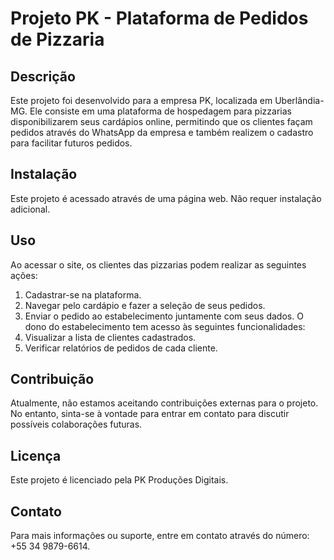 # Projeto PK - Plataforma de Pedidos de Pizzaria

## Descrição
Este projeto foi desenvolvido para a empresa PK, localizada em Uberlândia-MG. Ele consiste em uma plataforma de hospedagem para pizzarias disponibilizarem seus cardápios online, permitindo que os clientes façam pedidos através do WhatsApp da empresa e também realizem o cadastro para facilitar futuros pedidos.

## Instalação
Este projeto é acessado através de uma página web. Não requer instalação adicional.

## Uso
Ao acessar o site, os clientes das pizzarias podem realizar as seguintes ações:
1. Cadastrar-se na plataforma.
2. Navegar pelo cardápio e fazer a seleção de seus pedidos.
3. Enviar o pedido ao estabelecimento juntamente com seus dados.
O dono do estabelecimento tem acesso às seguintes funcionalidades:
1. Visualizar a lista de clientes cadastrados.
2. Verificar relatórios de pedidos de cada cliente.

## Contribuição
Atualmente, não estamos aceitando contribuições externas para o projeto. No entanto, sinta-se à vontade para entrar em contato para discutir possíveis colaborações futuras.

## Licença
Este projeto é licenciado pela PK Produções Digitais.

## Contato
Para mais informações ou suporte, entre em contato através do número: +55 34 9879-6614.
